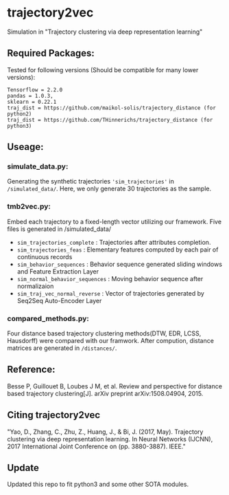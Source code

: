 # trajectory2vec

Simulation in "Trajectory clustering via deep representation learning"

## Required Packages:

Tested for following versions (Should be compatible for many lower versions):
```
Tensorflow = 2.2.0
pandas = 1.0.3, 
sklearn = 0.22.1
traj_dist = https://github.com/maikol-solis/trajectory_distance (for python2)
traj_dist = https://github.com/THinnerichs/trajectory_distance (for python3)

```


## Useage:
### simulate_data.py: 
Generating the synthetic trajectories ```'sim_trajectories'``` in ```/simulated_data/```.
Here, we only generate 30 trajectories as the sample.
### tmb2vec.py: 
Embed each trajectory to a fixed-length vector utilizing our framework. 
Five files is generated in /simulated_data/
* ```sim_trajectories_complete``` : Trajectories after attributes completion.
* ```sim_trajectories_feas``` : Elementary features computed by each pair of continuous records
* ```sim_behavior_sequences``` : Behavior sequence generated sliding windows and Feature Extraction Layer
* ```sim_normal_behavior_sequences``` : Moving behavior sequence after normalizaion
* ```sim_traj_vec_normal_reverse``` : Vector of trajectories generated by Seq2Seq Auto-Encoder Layer

### compared_methods.py:
Four distance based trajectory clustering methods(DTW, EDR, LCSS, Hausdorff) were compared with our framwork.
After compution, distance matrices are generated in ```/distances/```.

## Reference:
Besse P, Guillouet B, Loubes J M, et al. Review and perspective for
distance based trajectory clustering[J]. arXiv preprint arXiv:1508.04904, 2015.

## Citing trajectory2vec
"Yao, D., Zhang, C., Zhu, Z., Huang, J., & Bi, J. (2017, May). Trajectory clustering via deep representation learning. In Neural Networks (IJCNN), 2017 International Joint Conference on (pp. 3880-3887). IEEE."

## Update
Updated this repo to fit python3 and some other SOTA modules. 
